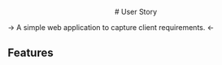 <p align="center"># User Story</p>
-> A simple web application to capture client requirements. <-

## Features
